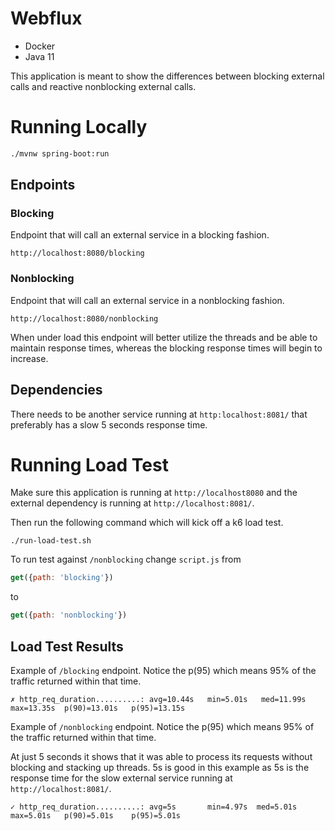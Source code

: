 # Webflux

* Docker
* Java 11

This application is meant to show the differences between blocking external calls and reactive nonblocking external calls.
 

# Running Locally

```bash
./mvnw spring-boot:run

```

 

## Endpoints

### Blocking

Endpoint that will call an external service in a blocking fashion.

```
http://localhost:8080/blocking

```

### Nonblocking

Endpoint that will call an external service in a nonblocking fashion.

```
http://localhost:8080/nonblocking

```

When under load this endpoint will better utilize the threads and be able to maintain response times, whereas the blocking response times will begin to increase.

## Dependencies

There needs to be another service running at `http:localhost:8081/` that preferably has a slow 5 seconds response time.

# Running Load Test

Make sure this application is running at `http://localhost8080` and the external dependency is running at `http://localhost:8081/`.


Then run the following command which will kick off a k6 load test.

```
./run-load-test.sh

```


To run test against `/nonblocking` change `script.js` from

```javascript
get({path: 'blocking'})

```
to
```javascript
get({path: 'nonblocking'})

```

 

## Load Test Results

Example of `/blocking` endpoint. Notice the p(95) which means 95% of the traffic returned within that time.
```
✗ http_req_duration..........: avg=10.44s   min=5.01s   med=11.99s max=13.35s  p(90)=13.01s   p(95)=13.15s

```

Example of `/nonblocking` endpoint. Notice the p(95) which means 95% of the traffic returned within that time.

At just 5 seconds it shows that it was able to process its requests without blocking and stacking up threads.
5s is good in this example as 5s is the response time for the slow external service running at `http://localhost:8081/`.
```
✓ http_req_duration..........: avg=5s       min=4.97s  med=5.01s   max=5.01s   p(90)=5.01s    p(95)=5.01s

```